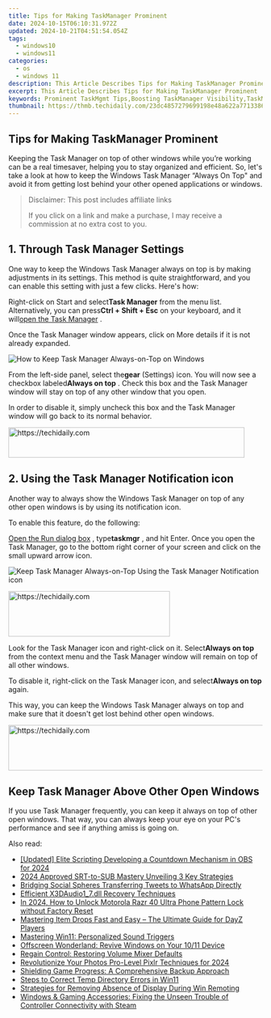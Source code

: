 ```yaml
---
title: Tips for Making TaskManager Prominent
date: 2024-10-15T06:10:31.972Z
updated: 2024-10-21T04:51:54.054Z
tags:
  - windows10
  - windows11
categories:
  - os
  - windows 11
description: This Article Describes Tips for Making TaskManager Prominent
excerpt: This Article Describes Tips for Making TaskManager Prominent
keywords: Prominent TaskMgmt Tips,Boosting TaskManager Visibility,TaskManager Attention Strategies,Enhancing TaskManager Popularity,StandOut TaskManager Methods,Highlighting TaskManager Use,Promote TaskManager Efficiency
thumbnail: https://thmb.techidaily.com/23dc4857279699198e48a622a7713386fd30f7f47908caf6a0fe50229057f885.jpg
---
```


## Tips for Making TaskManager Prominent

 Keeping the Task Manager on top of other windows while you’re working can be a real timesaver, helping you to stay organized and efficient. So, let's take a look at how to keep the Windows Task Manager “Always On Top" and avoid it from getting lost behind your other opened applications or windows.

>  Disclaimer: This post includes affiliate links
>
>  If you click on a link and make a purchase, I may receive a commission at no extra cost to you.
>

## 1\. Through Task Manager Settings

 One way to keep the Windows Task Manager always on top is by making adjustments in its settings. This method is quite straightforward, and you can enable this setting with just a few clicks. Here's how:

 Right-click on Start and select**Task Manager** from the menu list. Alternatively, you can press**Ctrl + Shift + Esc** on your keyboard, and it will[open the Task Manager](https://www.makeuseof.com/ways-to-open-task-manager-windows-10/) .

 Once the Task Manager window appears, click on More details if it is not already expanded.

![How to Keep Task Manager Always-on-Top on Windows](https://static1.makeuseofimages.com/wordpress/wp-content/uploads/2023/03/how-to-keep-task-manager-always-on-top-on-windows.jpg)

 From the left-side panel, select the**gear** (Settings) icon. You will now see a checkbox labeled**Always on top** . Check this box and the Task Manager window will stay on top of any other window that you open.

 In order to disable it, simply uncheck this box and the Task Manager window will go back to its normal behavior.

<!-- affiliate ads begin -->
<a href="https://aligracehair.sjv.io/c/5597632/2135404/19272" target="_top" id="2135404">
  <img src="//a.impactradius-go.com/display-ad/19272-2135404" border="0" alt="https://techidaily.com" width="468" height="60"/>
</a>
<img height="0" width="0" src="https://aligracehair.sjv.io/i/5597632/2135404/19272" style="position:absolute;visibility:hidden;" border="0" />
<!-- affiliate ads end -->

## 2\. Using the Task Manager Notification icon

 Another way to always show the Windows Task Manager on top of any other open windows is by using its notification icon.

To enable this feature, do the following:

[Open the Run dialog box](https://www.makeuseof.com/windows-open-run-command-dialog-box/) , type**taskmgr** , and hit Enter. Once you open the Task Manager, go to the bottom right corner of your screen and click on the small upward arrow icon.

![Keep Task Manager Always-on-Top Using the Task Manager Notification icon](https://static1.makeuseofimages.com/wordpress/wp-content/uploads/2023/03/keep-task-manager-always-on-top-using-the-task-manager-notification-icon.jpg)

<!-- affiliate ads begin -->
<a href="https://25home.pxf.io/c/5597632/2148647/16836" target="_top" id="2148647">
  <img src="//a.impactradius-go.com/display-ad/16836-2148647" border="0" alt="https://techidaily.com" width="320" height="90"/>
</a>
<img height="0" width="0" src="https://25home.pxf.io/i/5597632/2148647/16836" style="position:absolute;visibility:hidden;" border="0" />
<!-- affiliate ads end -->

 Look for the Task Manager icon and right-click on it. Select**Always on top** from the context menu and the Task Manager window will remain on top of all other windows.

 To disable it, right-click on the Task Manager icon, and select**Always on top** again.

 This way, you can keep the Windows Task Manager always on top and make sure that it doesn't get lost behind other open windows.

<!-- affiliate ads begin -->
<a href="https://aligracehair.sjv.io/c/5597632/1918666/19272" target="_top" id="1918666">
  <img src="//a.impactradius-go.com/display-ad/19272-1918666" border="0" alt="https://techidaily.com" width="728" height="90"/>
</a>
<img height="0" width="0" src="https://aligracehair.sjv.io/i/5597632/1918666/19272" style="position:absolute;visibility:hidden;" border="0" />
<!-- affiliate ads end -->

## Keep Task Manager Above Other Open Windows

 If you use Task Manager frequently, you can keep it always on top of other open windows. That way, you can always keep your eye on your PC's performance and see if anything amiss is going on.

<ins class="adsbygoogle"
     style="display:block"
     data-ad-format="autorelaxed"
     data-ad-client="ca-pub-7571918770474297"
     data-ad-slot="1223367746"></ins>

<ins class="adsbygoogle"
     style="display:block"
     data-ad-client="ca-pub-7571918770474297"
     data-ad-slot="8358498916"
     data-ad-format="auto"
     data-full-width-responsive="true"></ins>

<span class="atpl-alsoreadstyle">Also read:</span>
<div><ul>
<li><a href="https://screen-activity-recording.techidaily.com/updated-elite-scripting-developing-a-countdown-mechanism-in-obs-for-2024/"><u>[Updated] Elite Scripting Developing a Countdown Mechanism in OBS for 2024</u></a></li>
<li><a href="https://extra-support.techidaily.com/2024-approved-srt-to-sub-mastery-unveiling-3-key-strategies/"><u>2024 Approved SRT-to-SUB Mastery Unveiling 3 Key Strategies</u></a></li>
<li><a href="https://twitter-videos.techidaily.com/bridging-social-spheres-transferring-tweets-to-whatsapp-directly/"><u>Bridging Social Spheres Transferring Tweets to WhatsApp Directly</u></a></li>
<li><a href="https://win-howtos.techidaily.com/efficient-x3daudio17dll-recovery-techniques/"><u>Efficient X3DAudio1_7.dll Recovery Techniques</u></a></li>
<li><a href="https://android-unlock.techidaily.com/in-2024-how-to-unlock-motorola-razr-40-ultra-phone-pattern-lock-without-factory-reset-by-drfone-android/"><u>In 2024, How to Unlock Motorola Razr 40 Ultra Phone Pattern Lock without Factory Reset</u></a></li>
<li><a href="https://win-answers.techidaily.com/mastering-item-drops-fast-and-easy-the-ultimate-guide-for-dayz-players/"><u>Mastering Item Drops Fast and Easy – The Ultimate Guide for DayZ Players</u></a></li>
<li><a href="https://win11.techidaily.com/mastering-win11-personalized-sound-triggers/"><u>Mastering Win11: Personalized Sound Triggers</u></a></li>
<li><a href="https://win11.techidaily.com/offscreen-wonderland-revive-windows-on-your-1011-device/"><u>Offscreen Wonderland: Revive Windows on Your 10/11 Device</u></a></li>
<li><a href="https://win11.techidaily.com/regain-control-restoring-volume-mixer-defaults/"><u>Regain Control: Restoring Volume Mixer Defaults</u></a></li>
<li><a href="https://extra-approaches.techidaily.com/revolutionize-your-photos-pro-level-pixlr-techniques-for-2024/"><u>Revolutionize Your Photos Pro-Level Pixlr Techniques for 2024</u></a></li>
<li><a href="https://win11.techidaily.com/shielding-game-progress-a-comprehensive-backup-approach/"><u>Shielding Game Progress: A Comprehensive Backup Approach</u></a></li>
<li><a href="https://win11.techidaily.com/steps-to-correct-temp-directory-errors-in-win11/"><u>Steps to Correct Temp Directory Errors in Win11</u></a></li>
<li><a href="https://win11.techidaily.com/strategies-for-removing-absence-of-display-during-win-remoting/"><u>Strategies for Removing Absence of Display During Win Remoting</u></a></li>
<li><a href="https://win-blog.techidaily.com/windows-and-gaming-accessories-fixing-the-unseen-trouble-of-controller-connectivity-with-steam/"><u>Windows & Gaming Accessories: Fixing the Unseen Trouble of Controller Connectivity with Steam</u></a></li>
</ul></div>

